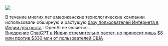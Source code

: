 <!--2025-04-06 13:05:53-->
<div class="yb">
  <div class="rss smaller1 habr"><img src="https://habrastorage.org/getpro/habr/upload_files/c18/046/638/c18046638ba9bd3fd3928180f917886f.jpg" /><p>В течение многих лет американские технологические компании использовали обширную и растущую&nbsp;<a href="https://techcrunch.com/2024/07/31/india-is-the-largest-market-for-meta-ai-usage/">базу пользователей Интернета в Индии для роста</a>&nbsp;. OpenAI не является... <br><a class="light" href="https://habr.com/ru/companies/bothub/news/898046/?utm_source=habrahabr&utm_medium=rss&utm_campaign=898046">Внедрение ChatGPT в Индии стремительно растет, но приносит лишь $8 млн против $330 млн от пользователей США</a></div>
</div>
